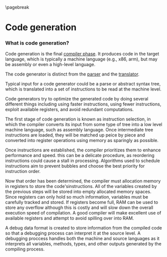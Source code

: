 \pagebreak

<!---
DO NOT REMOVE THIS COMMENT OR TOPICS LISTED HERE.

This section should cover these topics.
It need not be in this order.

Indicate coverage of topics by copying topic lines verbatim into a comment adjacent to the relevant text.
Covered topics appear twice in a file: here and adjacent to the relevant text.
Uncovered topics appear only once in a file (in this comment).

This command checks whether topic lines appear only once in a file.

    ./check.sh uncovered

TOPICS:

6.1 Overview
6.1.1 Produces Machine-Executable Code
6.1.2 Input Parse Tree
6.1.3 Output Machine Code
6.1.4 Includes Some Optimization Techniques
6.2 Process
6.2.1 Instruction Selection
6.2.1.1 Transforms Middle-Level IR to Low-Level IR
6.2.1.1.1 Middle Level IR
6.2.1.1.1.1 Tree-Based
6.2.1.1.1.2 Intermediate Representation
6.2.1.1.2 Low Level IR
6.2.1.1.2.1 Reduced From Tree
6.2.1.1.2.2 Close to Target Language (Machine Code)
6.2.1.2 Templates and Tiles
6.2.1.2.1 Tiles
6.2.1.2.1.1 Template That Matches a Portion of IR Tree
6.2.1.2.1.2 Implemented with a Single Target Instruction
6.2.1.2.2 Templates
6.2.1.2.2.1 Convert Code from IR to Target Language
6.2.1.2.2.2 Open to Optimization
6.2.1.2.3 Implementation
6.2.1.2.3.1 Backward Dynamic Programming
6.2.1.2.3.2 Greedy Algorithms
6.2.2 Instruction Scheduling
6.2.2.1 Optimization Technique
6.2.2.1.1 Reorders Instructions for Optimal Processing
6.2.2.1.2 Avoid Data Stalls and Code Structure Hazards
6.2.2.2 Types of Scheduling Algorithms
6.2.3 Register Allocation
6.2.3.1 Multiplexes Program Variables to CPU Registers
6.2.3.1.1 Maximize Program Execution Time
6.2.3.1.2 Occurrences
6.2.3.1.2.1 Local
6.2.3.1.2.2 Global
6.2.3.1.2.3 Interprocedural
6.2.3.2 NP-Complete Optimization Problem
6.2.4 Non-Standard Compilers
6.2.4.1 Just-In-Time Compilation
6.2.4.2 Profiling

-->

Code generation
===============

### What is code generation?
Code generation is the final [compiler phase](#what-are-the-phases-of-a-compiler).
It produces code in the target language, which is typically a machine language (e.g., x86, arm), but may be assembly or even a high-level language.

The code generator is distinct from the [parser](#what-is-a-parser) and the [translator](#what-is-a-translator).

Typical input for a code generator could be a parse or abstract syntax tree, which is translated into a set of instructions to be read at the machine level.

Code generators try to optimize the generated code by doing several different things including using faster instructions, using fewer instructions, exploit available registers, and avoid redundant computations.

The first stage of code generation is known as instruction selection, in which the compiler converts its input from some type of tree into a low level machine language, such as assembly language. Once intermediate tree instructions are loaded, they will be matched up peice by piece and converted into register operations using memory as sparingly as possible.

Once instructions are established, the compiler prioritizes them to enhance performance and speed. this can be a delicate procedure, as reordering instructions could cause a stall in processing. Algorithms used to schedule instructions aim to prevent bubbles and choose the best priority for instruction order.

Now that order has been determined, the compiler must allocation memory in registers to store the code'sinstructions. All of the variables created by the previous steps will be stored into empty allocated memory spaces. Since registers can only hold so much information, variables must be carefully tracked and stored. If registers become full, RAM can be used to store any overflow although this is costly and will slow down the overall execution speed of compilation. A good compiler will make excellent use of available registers and attempt to avoid spilling over into RAM.

A debug data format is created to store information from the compiled code so that a debugging process can interpret it at the source level. A debugging proccess handles both the machine and source languages as it interprets all variables, methods, types, and other outputs generated by the compiling process.


